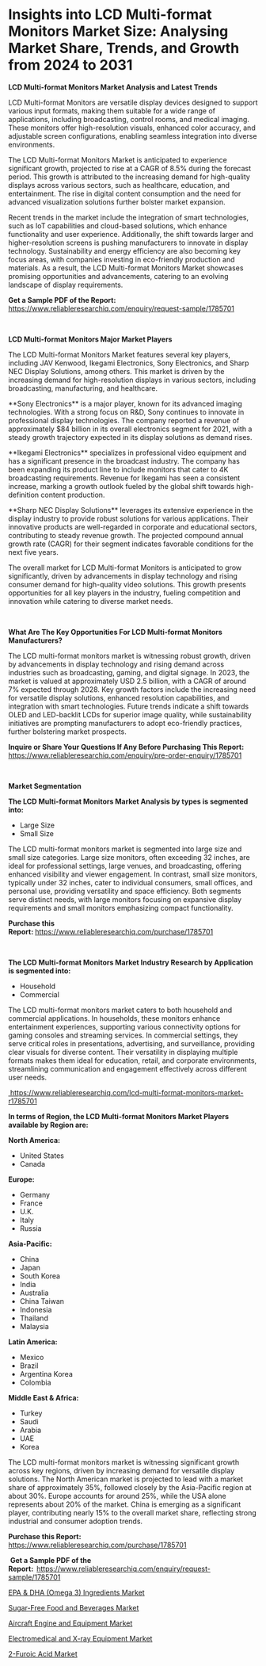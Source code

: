 <p><h1>Insights into LCD Multi-format Monitors Market Size: Analysing Market Share, Trends, and Growth from 2024 to 2031</h1></p><p><strong>LCD Multi-format Monitors Market Analysis and Latest Trends</strong></p>
<p><p>LCD Multi-format Monitors are versatile display devices designed to support various input formats, making them suitable for a wide range of applications, including broadcasting, control rooms, and medical imaging. These monitors offer high-resolution visuals, enhanced color accuracy, and adjustable screen configurations, enabling seamless integration into diverse environments.</p><p>The LCD Multi-format Monitors Market is anticipated to experience significant growth, projected to rise at a CAGR of 8.5% during the forecast period. This growth is attributed to the increasing demand for high-quality displays across various sectors, such as healthcare, education, and entertainment. The rise in digital content consumption and the need for advanced visualization solutions further bolster market expansion.</p><p>Recent trends in the market include the integration of smart technologies, such as IoT capabilities and cloud-based solutions, which enhance functionality and user experience. Additionally, the shift towards larger and higher-resolution screens is pushing manufacturers to innovate in display technology. Sustainability and energy efficiency are also becoming key focus areas, with companies investing in eco-friendly production and materials. As a result, the LCD Multi-format Monitors Market showcases promising opportunities and advancements, catering to an evolving landscape of display requirements.</p></p>
<p><strong>Get a Sample PDF of the Report:&nbsp;</strong> <a href="https://www.reliableresearchiq.com/enquiry/request-sample/1785701?utm_campaign=1499&utm_medium=2&utm_source=Github&utm_content=ia&utm_term=13102024&utm_id=lcd-multi-format-monitors">https://www.reliableresearchiq.com/enquiry/request-sample/1785701</a></p>
<p>&nbsp;</p>
<p><strong>LCD Multi-format Monitors Major Market Players</strong></p>
<p><p>The LCD Multi-format Monitors Market features several key players, including JAV Kenwood, Ikegami Electronics, Sony Electronics, and Sharp NEC Display Solutions, among others. This market is driven by the increasing demand for high-resolution displays in various sectors, including broadcasting, manufacturing, and healthcare.</p><p>**Sony Electronics** is a major player, known for its advanced imaging technologies. With a strong focus on R&D, Sony continues to innovate in professional display technologies. The company reported a revenue of approximately $84 billion in its overall electronics segment for 2021, with a steady growth trajectory expected in its display solutions as demand rises.</p><p>**Ikegami Electronics** specializes in professional video equipment and has a significant presence in the broadcast industry. The company has been expanding its product line to include monitors that cater to 4K broadcasting requirements. Revenue for Ikegami has seen a consistent increase, marking a growth outlook fueled by the global shift towards high-definition content production.</p><p>**Sharp NEC Display Solutions** leverages its extensive experience in the display industry to provide robust solutions for various applications. Their innovative products are well-regarded in corporate and educational sectors, contributing to steady revenue growth. The projected compound annual growth rate (CAGR) for their segment indicates favorable conditions for the next five years.</p><p>The overall market for LCD Multi-format Monitors is anticipated to grow significantly, driven by advancements in display technology and rising consumer demand for high-quality video solutions. This growth presents opportunities for all key players in the industry, fueling competition and innovation while catering to diverse market needs.</p></p>
<p>&nbsp;</p>
<p><strong>What Are The Key Opportunities For LCD Multi-format Monitors Manufacturers?</strong></p>
<p><p>The LCD multi-format monitors market is witnessing robust growth, driven by advancements in display technology and rising demand across industries such as broadcasting, gaming, and digital signage. In 2023, the market is valued at approximately USD 2.5 billion, with a CAGR of around 7% expected through 2028. Key growth factors include the increasing need for versatile display solutions, enhanced resolution capabilities, and integration with smart technologies. Future trends indicate a shift towards OLED and LED-backlit LCDs for superior image quality, while sustainability initiatives are prompting manufacturers to adopt eco-friendly practices, further bolstering market prospects.</p></p>
<p><strong>Inquire or Share Your Questions If Any Before Purchasing This Report:</strong> <a href="https://www.reliableresearchiq.com/enquiry/pre-order-enquiry/1785701?utm_campaign=1499&utm_medium=2&utm_source=Github&utm_content=ia&utm_term=13102024&utm_id=lcd-multi-format-monitors">https://www.reliableresearchiq.com/enquiry/pre-order-enquiry/1785701</a></p>
<p>&nbsp;</p>
<p><strong>Market Segmentation</strong></p>
<p><strong>The LCD Multi-format Monitors Market Analysis by types is segmented into:</strong></p>
<p><ul><li>Large Size</li><li>Small Size</li></ul></p>
<p><p>The LCD multi-format monitors market is segmented into large size and small size categories. Large size monitors, often exceeding 32 inches, are ideal for professional settings, large venues, and broadcasting, offering enhanced visibility and viewer engagement. In contrast, small size monitors, typically under 32 inches, cater to individual consumers, small offices, and personal use, providing versatility and space efficiency. Both segments serve distinct needs, with large monitors focusing on expansive display requirements and small monitors emphasizing compact functionality.</p></p>
<p><strong>Purchase this Report:&nbsp;</strong><a href="https://www.reliableresearchiq.com/purchase/1785701?utm_campaign=1499&utm_medium=2&utm_source=Github&utm_content=ia&utm_term=13102024&utm_id=lcd-multi-format-monitors">https://www.reliableresearchiq.com/purchase/1785701</a></p>
<p>&nbsp;</p>
<p><strong>The LCD Multi-format Monitors Market Industry Research by Application is segmented into:</strong></p>
<p><ul><li>Household</li><li>Commercial</li></ul></p>
<p><p>The LCD multi-format monitors market caters to both household and commercial applications. In households, these monitors enhance entertainment experiences, supporting various connectivity options for gaming consoles and streaming services. In commercial settings, they serve critical roles in presentations, advertising, and surveillance, providing clear visuals for diverse content. Their versatility in displaying multiple formats makes them ideal for education, retail, and corporate environments, streamlining communication and engagement effectively across different user needs.</p></p>
<p><a href="https://www.reliableresearchiq.com/lcd-multi-format-monitors-market-r1785701?utm_campaign=1499&utm_medium=2&utm_source=Github&utm_content=ia&utm_term=13102024&utm_id=lcd-multi-format-monitors">&nbsp;https://www.reliableresearchiq.com/lcd-multi-format-monitors-market-r1785701</a></p>
<p><strong>In terms of Region, the LCD Multi-format Monitors Market Players available by Region are:</strong></p>
<p>
    <p> <strong> North America: </strong>
        <ul>
            <li>United States</li>
            <li>Canada</li>
        </ul>
        </p> 
    <p> <strong> Europe: </strong>
        <ul>
            <li>Germany</li>
            <li>France</li>
            <li>U.K.</li>
            <li>Italy</li>
            <li>Russia</li>
        </ul>
        </p> 
    <p> <strong> Asia-Pacific: </strong>
        <ul>
            <li>China</li>
            <li>Japan</li>
            <li>South Korea</li>
            <li>India</li>
            <li>Australia</li>
            <li>China Taiwan</li>
            <li>Indonesia</li>
            <li>Thailand</li>
            <li>Malaysia</li>
        </ul>
        </p> 
    <p> <strong> Latin America: </strong>
        <ul>
            <li>Mexico</li>
            <li>Brazil</li>
            <li>Argentina Korea</li>
            <li>Colombia</li>
        </ul>
        </p> 
    <p> <strong> Middle East & Africa: </strong>
        <ul>
            <li>Turkey</li>
            <li>Saudi</li>
            <li>Arabia</li>
            <li>UAE</li>
            <li>Korea</li>
        </ul>
    </p>
    </p>
<p><p>The LCD multi-format monitors market is witnessing significant growth across key regions, driven by increasing demand for versatile display solutions. The North American market is projected to lead with a market share of approximately 35%, followed closely by the Asia-Pacific region at about 30%. Europe accounts for around 25%, while the USA alone represents about 20% of the market. China is emerging as a significant player, contributing nearly 15% to the overall market share, reflecting strong industrial and consumer adoption trends.</p></p>
<p><strong>Purchase this Report: </strong><a href="https://www.reliableresearchiq.com/purchase/1785701?utm_campaign=1499&utm_medium=2&utm_source=Github&utm_content=ia&utm_term=13102024&utm_id=lcd-multi-format-monitors">https://www.reliableresearchiq.com/purchase/1785701</a></p>
<p>&nbsp;<strong>Get a Sample PDF of the Report:&nbsp;&nbsp;</strong><a href="https://www.reliableresearchiq.com/enquiry/request-sample/1785701?utm_campaign=1499&utm_medium=2&utm_source=Github&utm_content=ia&utm_term=13102024&utm_id=lcd-multi-format-monitors">https://www.reliableresearchiq.com/enquiry/request-sample/1785701</a></p>
<p><strong></strong></p>
<p><p><a href="https://www.linkedin.com/pulse/global-epa-dha-omega-3-ingredients-market-opportunities-forecast-8n7ke?utm_campaign=1499&utm_medium=2&utm_source=Github&utm_content=ia&utm_term=13102024&utm_id=lcd-multi-format-monitors">EPA & DHA (Omega 3) Ingredients Market</a></p><p><a href="https://www.linkedin.com/pulse/future-ready-strategic-insights-global-sugar-free-food-beverages-meafc?utm_campaign=1499&utm_medium=2&utm_source=Github&utm_content=ia&utm_term=13102024&utm_id=lcd-multi-format-monitors">Sugar-Free Food and Beverages Market</a></p><p><a href="https://www.linkedin.com/pulse/aircraft-engine-equipment-market-velocity-99-cagr-trajectory-hvble?utm_campaign=1499&utm_medium=2&utm_source=Github&utm_content=ia&utm_term=13102024&utm_id=lcd-multi-format-monitors">Aircraft Engine and Equipment Market</a></p><p><a href="https://www.linkedin.com/pulse/electromedical-x-ray-equipment-market-consolidation-impact-3vyme?utm_campaign=1499&utm_medium=2&utm_source=Github&utm_content=ia&utm_term=13102024&utm_id=lcd-multi-format-monitors">Electromedical and X-ray Equipment Market</a></p><p><a href="https://www.linkedin.com/pulse/2-furoic-acid-market-size-share-growth-analysis-type-application-wdfgf?utm_campaign=1499&utm_medium=2&utm_source=Github&utm_content=ia&utm_term=13102024&utm_id=lcd-multi-format-monitors">2-Furoic Acid Market</a></p></p>